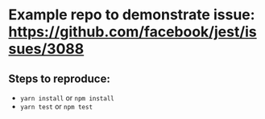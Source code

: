 # Example repo to demonstrate issue: https://github.com/facebook/jest/issues/3088

## Steps to reproduce:

- `yarn install` or `npm install`
- `yarn test` or `npm test`
